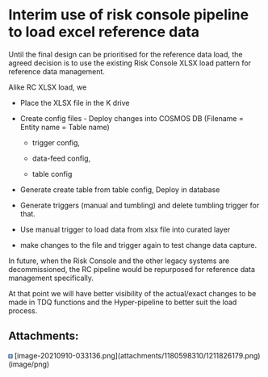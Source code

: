 # Interim use of risk console pipeline to load excel reference data

Until the final design can be prioritised for the reference data load,
the agreed decision is to use the existing Risk Console XLSX load
pattern for reference data management.

Alike RC XLSX load, we

-   Place the XLSX file in the K drive

-   Create config files - Deploy changes into COSMOS DB (Filename =
    Entity name = Table name)

    -   trigger config,

    -   data-feed config,

    -   table config

-   Generate create table from table config, Deploy in database

-   Generate triggers (manual and tumbling) and delete tumbling trigger
    for that.

-   Use manual trigger to load data from xlsx file into curated layer

-   make changes to the file and trigger again to test change data
    capture.

In future, when the Risk Console and the other legacy systems are
decommissioned, the RC pipeline would be repurposed for reference data
management specifically.

At that point we will have better visibility of the actual/exact changes
to be made in TDQ functions and the Hyper-pipeline to better suit the
load process.

<div class="pageSectionHeader">

## Attachments:

</div>

<div class="greybox" align="left">

<img src="images/icons/bullet_blue.gif" width="8" height="8" />
[image-20210910-033136.png](attachments/1180598310/1211826179.png)
(image/png)  

</div>
